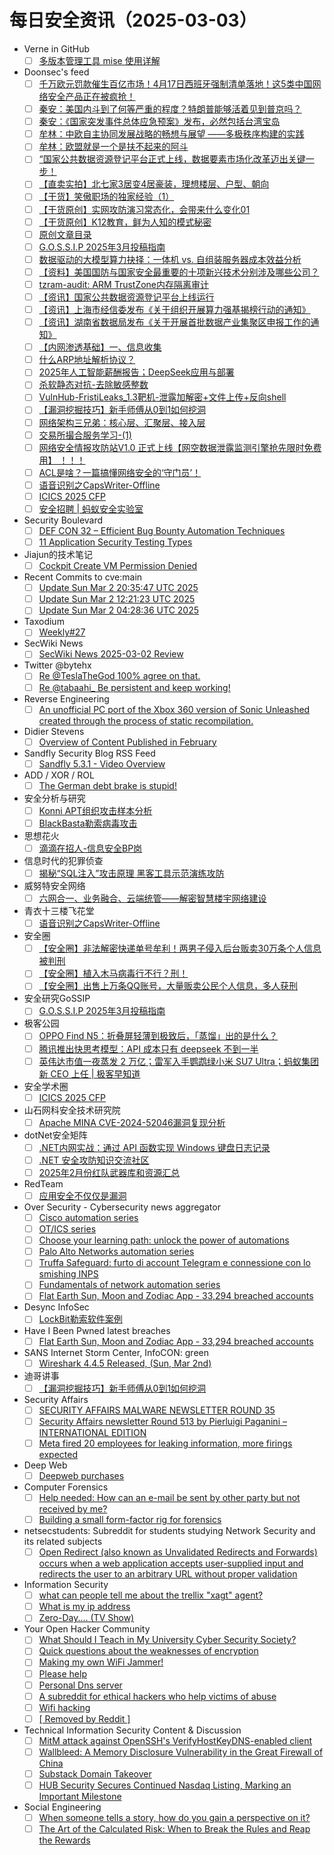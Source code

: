# 每日安全资讯（2025-03-03）

- Verne in GitHub
  - [ ] [多版本管理工具 mise 使用详解](https://blog.einverne.info/post/2025/03/mise.html)
- Doonsec's feed
  - [ ] [千万欧元罚款催生百亿市场！4月17日西班牙强制清单落地！这5类中国网络安全产品正在被疯抢！](https://mp.weixin.qq.com/s?__biz=MzI1Mjc3NTUwMQ==&mid=2247538897&idx=1&sn=e39187b5d46bad8c6f9a27b6f2f35680)
  - [ ] [秦安：美国内斗到了何等严重的程度？特朗普能够活着见到普京吗？](https://mp.weixin.qq.com/s?__biz=MzA5MDg1MDUyMA==&mid=2650477134&idx=1&sn=2cf8dfa73fbb1b6daebfeb6f94d7a210)
  - [ ] [秦安：《国家突发事件总体应急预案》发布，必然包括台湾宝岛](https://mp.weixin.qq.com/s?__biz=MzA5MDg1MDUyMA==&mid=2650477134&idx=2&sn=3bc35560025733b9ddc480a0abdfa976)
  - [ ] [牟林：中欧自主协同发展战略的畅想与展望 ——多极秩序构建的实践](https://mp.weixin.qq.com/s?__biz=MzA5MDg1MDUyMA==&mid=2650477134&idx=3&sn=75a25f57a67d44834173d601069ddf4c)
  - [ ] [牟林：欧盟就是一个是扶不起来的阿斗](https://mp.weixin.qq.com/s?__biz=MzA5MDg1MDUyMA==&mid=2650477134&idx=4&sn=a406ffdbf2735b598422be145d2b3681)
  - [ ] [“国家公共数据资源登记平台正式上线，数据要素市场化改革迈出关键一步！](https://mp.weixin.qq.com/s?__biz=MzU3NjQ5NTIxNg==&mid=2247485734&idx=1&sn=fcec3f1775a866b3be7ce76e87ed54cc)
  - [ ] [【直卖实拍】北七家3居变4居豪装，理想楼层、户型、朝向](https://mp.weixin.qq.com/s?__biz=MzU3NjQ5NTIxNg==&mid=2247485734&idx=2&sn=b7ebc2223a71ea843af7197cb3b85e47)
  - [ ] [【干货】笑傲职场的独家经验（1）](https://mp.weixin.qq.com/s?__biz=MzU3NjQ5NTIxNg==&mid=2247485734&idx=3&sn=ad3e6401a06bc0b3dafb7462c20743d5)
  - [ ] [【干货原创】实网攻防演习常态化，会带来什么变化01](https://mp.weixin.qq.com/s?__biz=MzU3NjQ5NTIxNg==&mid=2247485734&idx=4&sn=214f66e53b1b08b305098a9deff55e8f)
  - [ ] [【干货原创】K12教育，鲜为人知的模式秘密](https://mp.weixin.qq.com/s?__biz=MzU3NjQ5NTIxNg==&mid=2247485734&idx=5&sn=aae229e8ea57280bfa22ef78baea5f00)
  - [ ] [原创文章目录](https://mp.weixin.qq.com/s?__biz=MzU3NjQ5NTIxNg==&mid=2247485734&idx=6&sn=17165eae11312572a953e455ae172d79)
  - [ ] [G.O.S.S.I.P 2025年3月投稿指南](https://mp.weixin.qq.com/s?__biz=Mzg5ODUxMzg0Ng==&mid=2247499819&idx=1&sn=a0a8462a8e8400f92ab2e5d528d33f97)
  - [ ] [数据驱动的大模型算力抉择：一体机 vs. 自组装服务器成本效益分析](https://mp.weixin.qq.com/s?__biz=Mzg5MDQyMzg3NQ==&mid=2247484535&idx=1&sn=84d8069ba19546492346f15e6ef4f8e5)
  - [ ] [【资料】美国国防与国家安全最重要的十项新兴技术分别涉及哪些公司？](https://mp.weixin.qq.com/s?__biz=MzI2MTE0NTE3Mw==&mid=2651149267&idx=1&sn=fed5be96c40e0b7258d979d07410eedb)
  - [ ] [tzram-audit: ARM TrustZone内存隔离审计](https://mp.weixin.qq.com/s?__biz=MzkxMTI4MDI3NQ==&mid=2247484270&idx=1&sn=67b5f050104431e5e26f547e29bb4f18)
  - [ ] [【资讯】国家公共数据资源登记平台上线运行](https://mp.weixin.qq.com/s?__biz=MzU1NDY3NDgwMQ==&mid=2247550080&idx=1&sn=ec4df383ddd90e653159008a322938f9)
  - [ ] [【资讯】上海市经信委发布《关于组织开展算力强基揭榜行动的通知》](https://mp.weixin.qq.com/s?__biz=MzU1NDY3NDgwMQ==&mid=2247550080&idx=2&sn=751975e15e6978234e2f19d46c984240)
  - [ ] [【资讯】湖南省数据局发布《关于开展首批数据产业集聚区申报工作的通知》](https://mp.weixin.qq.com/s?__biz=MzU1NDY3NDgwMQ==&mid=2247550080&idx=3&sn=1478b29dbc099591f30783194a654c65)
  - [ ] [【内网渗透基础】一、信息收集](https://mp.weixin.qq.com/s?__biz=MzUxMTk4OTA1NQ==&mid=2247485021&idx=1&sn=99299a009d9a1c4f29fc0960e0badbf4)
  - [ ] [什么ARP地址解析协议？](https://mp.weixin.qq.com/s?__biz=MzIyMzIwNzAxMQ==&mid=2649465751&idx=1&sn=f1f9dee59b066d8e2fc7f40ec910a933)
  - [ ] [2025年人工智能薪酬报告；DeepSeek应用与部署](https://mp.weixin.qq.com/s?__biz=MjM5OTk4MDE2MA==&mid=2655268528&idx=1&sn=0ee2cd568bfd09bfdc0341b415c963ce)
  - [ ] [杀软静态对抗-去除敏感整数](https://mp.weixin.qq.com/s?__biz=MzkzODc4NjE1OQ==&mid=2247483973&idx=1&sn=6cb1bf68fe963f83977cadf53e2c433f)
  - [ ] [VulnHub-FristiLeaks_1.3靶机-泄露加解密+文件上传+反向shell](https://mp.weixin.qq.com/s?__biz=MzkzNzg4MTI0NQ==&mid=2247486401&idx=1&sn=c4f428775cfa0cdcfa825314ebca8c74)
  - [ ] [【漏洞挖掘技巧】新手师傅从0到1如何挖洞](https://mp.weixin.qq.com/s?__biz=MzIzMTIzNTM0MA==&mid=2247497210&idx=1&sn=ccc4160591fb0b69fea00023035d6b2e)
  - [ ] [网络架构三兄弟：核心层、汇聚层、接入层](https://mp.weixin.qq.com/s?__biz=MzUyNTExOTY1Nw==&mid=2247528395&idx=1&sn=bb5b86f47d2753be7373313c3bee7e08)
  - [ ] [交易所撮合服务学习-(1)](https://mp.weixin.qq.com/s?__biz=MzI0NDM5OTYxNg==&mid=2247484554&idx=1&sn=bb340afa9a36623ad31a43c8dd50f70a)
  - [ ] [网络安全情报攻防站V1.0 正式上线【网空数据泄露监测引擎抢先限时免费用】 ！！！](https://mp.weixin.qq.com/s?__biz=MzkwMzMwODg2Mw==&mid=2247510857&idx=1&sn=347e83a39c59acde0ffa27a73ff45590)
  - [ ] [ACL是啥？一篇搞懂网络安全的‘守门员’！](https://mp.weixin.qq.com/s?__biz=MzIyMzIwNzAxMQ==&mid=2649465739&idx=1&sn=0ca91cc01e1ed21f25faa1167a579ae3)
  - [ ] [语音识别之CapsWriter-Offline](https://mp.weixin.qq.com/s?__biz=MzUzMjQyMDE3Ng==&mid=2247488038&idx=1&sn=480b88fe17c90325cd85a475f523bc3a)
  - [ ] [ICICS 2025 CFP](https://mp.weixin.qq.com/s?__biz=MzU5MTM5MTQ2MA==&mid=2247491735&idx=1&sn=3c349a66a5ba013035be5da2093103e3)
  - [ ] [安全招聘 | 蚂蚁安全实验室](https://mp.weixin.qq.com/s?__biz=Mzg4NDg3NjE5MQ==&mid=2247485860&idx=1&sn=a35e182e915cbf93302f6edd485b4b58)
- Security Boulevard
  - [ ] [DEF CON 32 – Efficient Bug Bounty Automation Techniques](https://securityboulevard.com/2025/03/def-con-32-efficient-bug-bounty-automation-techniques-2/)
  - [ ] [11 Application Security Testing Types](https://securityboulevard.com/2025/03/11-application-security-testing-types/)
- Jiajun的技术笔记
  - [ ] [Cockpit Create VM Permission Denied](https://jiajunhuang.com/articles/2025_03_02-cockpit_vm_create_permission_denied.md.html)
- Recent Commits to cve:main
  - [ ] [Update Sun Mar  2 20:35:47 UTC 2025](https://github.com/trickest/cve/commit/3b38b5909850d6232d6a7bf81407fda54a52fc3c)
  - [ ] [Update Sun Mar  2 12:21:23 UTC 2025](https://github.com/trickest/cve/commit/b72c5eeb12ceb47fabbcba9ab07ca274e8535fc1)
  - [ ] [Update Sun Mar  2 04:28:36 UTC 2025](https://github.com/trickest/cve/commit/aa55ff1b5d08e4ff327817de7e9d7b31ef00e608)
- Taxodium
  - [ ] [Weekly#27](https://taxodium.ink/27.html)
- SecWiki News
  - [ ] [SecWiki News 2025-03-02 Review](http://www.sec-wiki.com/?2025-03-02)
- Twitter @bytehx
  - [ ] [Re @TeslaTheGod 100% agree on that.](https://x.com/bytehx343/status/1896040186192281995)
  - [ ] [Re @tabaahi_ Be persistent and keep working!](https://x.com/bytehx343/status/1896039501774152191)
- Reverse Engineering
  - [ ] [An unofficial PC port of the Xbox 360 version of Sonic Unleashed created through the process of static recompilation.](https://www.reddit.com/r/ReverseEngineering/comments/1j1h7bm/an_unofficial_pc_port_of_the_xbox_360_version_of/)
- Didier Stevens
  - [ ] [Overview of Content Published in February](https://blog.didierstevens.com/2025/03/02/overview-of-content-published-in-february-8/)
- Sandfly Security Blog RSS Feed
  - [ ] [Sandfly 5.3.1 - Video Overview](https://sandflysecurity.com/blog/sandfly-5-3-1-video-overview/)
- ADD / XOR / ROL
  - [ ] [The German debt brake is stupid!](http://addxorrol.blogspot.com/2025/03/the-german-debt-brake-is-stupid.html)
- 安全分析与研究
  - [ ] [Konni APT组织攻击样本分析](https://mp.weixin.qq.com/s?__biz=MzA4ODEyODA3MQ==&mid=2247490877&idx=1&sn=016e64533eef12e61a91ec8b47c646a5&chksm=902fb215a7583b0384988b5a4325fbf0e77fb6465c39b9b2a497fac1bef9f872cf19f1d387b9&scene=58&subscene=0#rd)
  - [ ] [BlackBasta勒索病毒攻击](https://mp.weixin.qq.com/s?__biz=MzA4ODEyODA3MQ==&mid=2247490877&idx=2&sn=f3cc3909f8e7c4aee7e97992f2fa6886&chksm=902fb215a7583b038cf09469b8b77a26520fda0740c9dc9ef871441ccf398d170df369c58fc3&scene=58&subscene=0#rd)
- 思想花火
  - [ ] [滴滴在招人-信息安全BP岗](https://mp.weixin.qq.com/s?__biz=MjM5Mjc0MDU1MQ==&mid=2452314002&idx=1&sn=7da68c7968489838a2204e6b5b640f34&chksm=b17e523a8609db2c384ebcd7b7afc0d5fbea87661b23408d93861868b4abfec805d8df8c1880&scene=58&subscene=0#rd)
- 信息时代的犯罪侦查
  - [ ] [揭秘“SQL注入”攻击原理 黑客工具示范演练攻防](https://mp.weixin.qq.com/s?__biz=MzAxNTA4NDAwOQ==&mid=2650737041&idx=1&sn=60cf4f785c858b0f77069114f47b4b03&chksm=8382d917b4f550011732e8724170c4fd8daec2d403db1f019ab4e2457dc4c9d2cb0ef8eaf3e7&scene=58&subscene=0#rd)
- 威努特安全网络
  - [ ] [六网合一、业务融合、云端统管——解密智慧楼宇网络建设](https://mp.weixin.qq.com/s?__biz=MzAwNTgyODU3NQ==&mid=2651131332&idx=1&sn=6aed81379f1c5d07020c7d238e48983a&chksm=80e71774b7909e62f8677f4f210a37a06efb8ff0ecd99eadd4ce1aa8656640d767cc1b06a04e&scene=58&subscene=0#rd)
- 青衣十三楼飞花堂
  - [ ] [语音识别之CapsWriter-Offline](https://mp.weixin.qq.com/s?__biz=MzUzMjQyMDE3Ng==&mid=2247488038&idx=1&sn=480b88fe17c90325cd85a475f523bc3a&chksm=fab2d119cdc5580f45c0ba010c14d7584e3dd0eac87da3559543e0bdca4c94df80d328b9e349&scene=58&subscene=0#rd)
- 安全圈
  - [ ] [【安全圈】非法解密快递单号牟利！两男子侵入后台贩卖30万条个人信息被判刑](https://mp.weixin.qq.com/s?__biz=MzIzMzE4NDU1OQ==&mid=2652068225&idx=1&sn=535fe4284e7f26d60acc5dda2dada8fc&chksm=f36e75c1c419fcd7975a27483618d3f5bd42aee8bdb92483182a081323157cf2dd84f44f0e38&scene=58&subscene=0#rd)
  - [ ] [【安全圈】植入木马病毒行不行？刑！](https://mp.weixin.qq.com/s?__biz=MzIzMzE4NDU1OQ==&mid=2652068225&idx=2&sn=a9faa35d2fdbe848836a4fd0af4d0fe1&chksm=f36e75c1c419fcd773d5d897365e2ee3b4c4ffc73138804b1f2d60163be27b7c56519962d7cd&scene=58&subscene=0#rd)
  - [ ] [【安全圈】出售上万条QQ账号，大量贩卖公民个人信息，多人获刑](https://mp.weixin.qq.com/s?__biz=MzIzMzE4NDU1OQ==&mid=2652068225&idx=3&sn=c4f32d9e3eea265a7403742a3e579096&chksm=f36e75c1c419fcd75c8575d7919010894f14d04178135345ade3463a91d3a5cc89ddd1f87fda&scene=58&subscene=0#rd)
- 安全研究GoSSIP
  - [ ] [G.O.S.S.I.P 2025年3月投稿指南](https://mp.weixin.qq.com/s?__biz=Mzg5ODUxMzg0Ng==&mid=2247499819&idx=1&sn=a0a8462a8e8400f92ab2e5d528d33f97&chksm=c063eef2f71467e41d56ad3b1074f888f8d498c9cf34e9f57d33178b0f158fe39a96b10e25bc&scene=58&subscene=0#rd)
- 极客公园
  - [ ] [OPPO Find N5：折叠屏轻薄到极致后，「蒸馏」出的是什么？](https://mp.weixin.qq.com/s?__biz=MTMwNDMwODQ0MQ==&mid=2653074826&idx=1&sn=802c99c1b4cd16d86b607216bf5875a5&chksm=7e57c83c4920412aaef573dde2e997b6e579e6efc607cb52d20a90377d0f8cdcf732062489f1&scene=58&subscene=0#rd)
  - [ ] [腾讯推出快思考模型：API 成本只有 deepseek 不到一半](https://mp.weixin.qq.com/s?__biz=MTMwNDMwODQ0MQ==&mid=2653074828&idx=1&sn=5d7692ca275f59ba06c34b1fdd831222&chksm=7e57c83a4920412c3855318ed5269154d8d84f6cea57f1772ddbf46e724d29c005acfa9a8870&scene=58&subscene=0#rd)
  - [ ] [英伟达市值一夜蒸发 2 万亿；雷军入手鹦鹉绿小米 SU7 Ultra；蚂蚁集团新 CEO 上任 | 极客早知道](https://mp.weixin.qq.com/s?__biz=MTMwNDMwODQ0MQ==&mid=2653074818&idx=1&sn=102a7086a46d8b141074862ab3481ed3&chksm=7e57c83449204122bca1824d6a8d0854bb905adf709b6bb89b9ae637d15df682d27e4118847e&scene=58&subscene=0#rd)
- 安全学术圈
  - [ ] [ICICS 2025 CFP](https://mp.weixin.qq.com/s?__biz=MzU5MTM5MTQ2MA==&mid=2247491735&idx=1&sn=3c349a66a5ba013035be5da2093103e3&chksm=fe2d1f1cc95a960ac3e6c8060b4fa07da077c8abdf20f6fa679f5bc5eea87e26af04adf9e249&scene=58&subscene=0#rd)
- 山石网科安全技术研究院
  - [ ] [Apache MINA CVE-2024-52046漏洞复现分析](https://mp.weixin.qq.com/s?__biz=MzUzMDUxNTE1Mw==&mid=2247510936&idx=1&sn=900e317a8277593e850658cd395d3cc5&chksm=fa527e26cd25f73060aa8891de74b5a990928c7dbdf8f75a8e7e61a2d19bbece7666ceaacad2&scene=58&subscene=0#rd)
- dotNet安全矩阵
  - [ ] [.NET内网实战：通过 API 函数实现 Windows 键盘日志记录](https://mp.weixin.qq.com/s?__biz=MzUyOTc3NTQ5MA==&mid=2247499035&idx=1&sn=8698ae938bdaabdebb9271616ae4ab84&chksm=fa5953f6cd2edae09eb5e8f15567550f4f56eb459e73fb4afe3870ea23c0838084e51c6fe9ca&scene=58&subscene=0#rd)
  - [ ] [.NET 安全攻防知识交流社区](https://mp.weixin.qq.com/s?__biz=MzUyOTc3NTQ5MA==&mid=2247499035&idx=2&sn=ab478aad0889ebcf96780dcc65278979&chksm=fa5953f6cd2edae0885fd55a738f54e3289e0d2de9d52fbdb51bf5bc4b49a7a6cf97397f6593&scene=58&subscene=0#rd)
  - [ ] [2025年2月份红队武器库和资源汇总](https://mp.weixin.qq.com/s?__biz=MzUyOTc3NTQ5MA==&mid=2247499035&idx=3&sn=e01c02d2d7407fb7e3aa6051a262b493&chksm=fa5953f6cd2edae0478822bad55ead99d1bb99e397b5c0c5c20d6f6d9fa8face51c1ca85fc14&scene=58&subscene=0#rd)
- RedTeam
  - [ ] [应用安全不仅仅是漏洞](https://mp.weixin.qq.com/s?__biz=Mzg5NjAxNjc5OQ==&mid=2247484341&idx=1&sn=a46a82777c2e17a48608a61876ca6b8b&chksm=c006cb45f77142533dcef205389e16dc8a4aaf4b85364271e1969a646bff7d10079056ee660b&scene=58&subscene=0#rd)
- Over Security - Cybersecurity news aggregator
  - [ ] [Cisco automation series](https://www.adainese.it/blog/2025/02/16/cisco-automation-series/)
  - [ ] [OT/ICS series](https://www.adainese.it/blog/2025/02/18/ot/ics-series/)
  - [ ] [Choose your learning path: unlock the power of automations](https://www.adainese.it/blog/2025/02/22/choose-your-learning-path-unlock-the-power-of-automations/)
  - [ ] [Palo Alto Networks automation series](https://www.adainese.it/blog/2025/02/26/palo-alto-networks-automation-series/)
  - [ ] [Truffa Safeguard: furto di account Telegram e connessione con lo smishing INPS](https://cert-agid.gov.it/news/truffa-safeguard-furto-di-account-telegram-e-connessione-con-lo-smishing-inps/)
  - [ ] [Fundamentals of network automation series](https://www.adainese.it/blog/2025/02/25/fundamentals-of-network-automation-series/)
  - [ ] [Flat Earth Sun, Moon and Zodiac App - 33,294 breached accounts](https://haveibeenpwned.com/PwnedWebsites#FlatEarthDave)
- Desync InfoSec
  - [ ] [LockBit勒索软件案例](https://mp.weixin.qq.com/s?__biz=MzkzMDE3ODc1Mw==&mid=2247489169&idx=1&sn=a0cf0056a8b49c0e12f4f4c342e7cba5&chksm=c27f653ff508ec29aef806396f3acbbb1952d251f357d4c610d5379915eed2f75ac979e37c43&scene=58&subscene=0#rd)
- Have I Been Pwned latest breaches
  - [ ] [Flat Earth Sun, Moon and Zodiac App - 33,294 breached accounts](https://haveibeenpwned.com/PwnedWebsites#FlatEarthDave)
- SANS Internet Storm Center, InfoCON: green
  - [ ] [Wireshark 4.4.5 Released, (Sun, Mar 2nd)](https://isc.sans.edu/diary/rss/31728)
- 迪哥讲事
  - [ ] [【漏洞挖掘技巧】新手师傅从0到1如何挖洞](https://mp.weixin.qq.com/s?__biz=MzIzMTIzNTM0MA==&mid=2247497210&idx=1&sn=ccc4160591fb0b69fea00023035d6b2e&chksm=e8a5ff99dfd2768faeb837ce640c41bf2e04ff2a2b13bde9c0a3da1d8367b5bb5ffd05932884&scene=58&subscene=0#rd)
- Security Affairs
  - [ ] [SECURITY AFFAIRS MALWARE NEWSLETTER ROUND 35](https://securityaffairs.com/174816/malware/security-affairs-malware-newsletter-round-35.html)
  - [ ] [Security Affairs newsletter Round 513 by Pierluigi Paganini – INTERNATIONAL EDITION](https://securityaffairs.com/174809/breaking-news/security-affairs-newsletter-round-513-by-pierluigi-paganini-international-edition.html)
  - [ ] [Meta fired 20 employees for leaking information, more firings expected](https://securityaffairs.com/174798/social-networks/meta-fired-20-employees-for-leaking-information.html)
- Deep Web
  - [ ] [Deepweb purchases](https://www.reddit.com/r/deepweb/comments/1j24yio/deepweb_purchases/)
- Computer Forensics
  - [ ] [Help needed: How can an e-mail be sent by other party but not received by me?](https://www.reddit.com/r/computerforensics/comments/1j1w6cn/help_needed_how_can_an_email_be_sent_by_other/)
  - [ ] [Building a small form-factor rig for forensics](https://www.reddit.com/r/computerforensics/comments/1j1lu7o/building_a_small_formfactor_rig_for_forensics/)
- netsecstudents: Subreddit for students studying Network Security and its related subjects
  - [ ] [Open Redirect (also known as Unvalidated Redirects and Forwards) occurs when a web application accepts user-supplied input and redirects the user to an arbitrary URL without proper validation](https://www.reddit.com/r/netsecstudents/comments/1j1pz2b/open_redirect_also_known_as_unvalidated_redirects/)
- Information Security
  - [ ] [what can people tell me about the trellix "xagt" agent?](https://www.reddit.com/r/Information_Security/comments/1j218hd/what_can_people_tell_me_about_the_trellix_xagt/)
  - [ ] [What is my ip address](https://www.reddit.com/r/Information_Security/comments/1j1s9na/what_is_my_ip_address/)
  - [ ] [Zero-Day.... (TV Show)](https://www.reddit.com/r/Information_Security/comments/1j1g23e/zeroday_tv_show/)
- Your Open Hacker Community
  - [ ] [What Should I Teach in My University Cyber Security Society?](https://www.reddit.com/r/HowToHack/comments/1j1uatf/what_should_i_teach_in_my_university_cyber/)
  - [ ] [Quick questions about the weaknesses of encryption](https://www.reddit.com/r/HowToHack/comments/1j21mth/quick_questions_about_the_weaknesses_of_encryption/)
  - [ ] [Making my own WiFi Jammer!](https://www.reddit.com/r/HowToHack/comments/1j1j0rr/making_my_own_wifi_jammer/)
  - [ ] [Please help](https://www.reddit.com/r/HowToHack/comments/1j1jbu8/please_help/)
  - [ ] [Personal Dns server](https://www.reddit.com/r/HowToHack/comments/1j1fvw3/personal_dns_server/)
  - [ ] [A subreddit for ethical hackers who help victims of abuse](https://www.reddit.com/r/HowToHack/comments/1j1oxrt/a_subreddit_for_ethical_hackers_who_help_victims/)
  - [ ] [Wifi hacking](https://www.reddit.com/r/HowToHack/comments/1j1m6re/wifi_hacking/)
  - [ ] [[ Removed by Reddit ]](https://www.reddit.com/r/HowToHack/comments/1j1h9o9/removed_by_reddit/)
- Technical Information Security Content & Discussion
  - [ ] [MitM attack against OpenSSH's VerifyHostKeyDNS-enabled client](https://www.reddit.com/r/netsec/comments/1j1wt6u/mitm_attack_against_opensshs/)
  - [ ] [Wallbleed: A Memory Disclosure Vulnerability in the Great Firewall of China](https://www.reddit.com/r/netsec/comments/1j1evli/wallbleed_a_memory_disclosure_vulnerability_in/)
  - [ ] [Substack Domain Takeover](https://www.reddit.com/r/netsec/comments/1j1ofqp/substack_domain_takeover/)
  - [ ] [HUB Security Secures Continued Nasdaq Listing, Marking an Important Milestone](https://www.reddit.com/r/netsec/comments/1j1zypx/hub_security_secures_continued_nasdaq_listing/)
- Social Engineering
  - [ ] [When someone tells a story, how do you gain a perspective on it?](https://www.reddit.com/r/SocialEngineering/comments/1j1qi3w/when_someone_tells_a_story_how_do_you_gain_a/)
  - [ ] [The Art of the Calculated Risk: When to Break the Rules and Reap the Rewards](https://www.reddit.com/r/SocialEngineering/comments/1j1fl8k/the_art_of_the_calculated_risk_when_to_break_the/)
